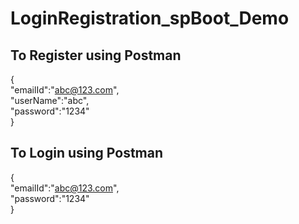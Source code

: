 # LoginRegistration_spBoot_Demo

## To Register using Postman
{\
    "emailId":"abc@123.com",\
    "userName":"abc",\
    "password":"1234"\
}

## To Login using Postman
{\
    "emailId":"abc@123.com",\
    "password":"1234"\
}
